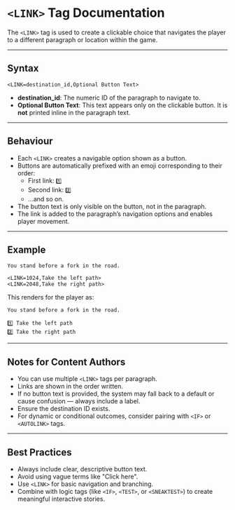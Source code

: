 # `<LINK>` Tag Documentation

The `<LINK>` tag is used to create a clickable choice that navigates the player to a different paragraph or location within the game.

---

## Syntax

```
<LINK=destination_id,Optional Button Text>
```

- **destination_id**: The numeric ID of the paragraph to navigate to.
- **Optional Button Text**: This text appears only on the clickable button. It is **not** printed inline in the paragraph text.

---

## Behaviour

- Each `<LINK>` creates a navigable option shown as a button.
- Buttons are automatically prefixed with an emoji corresponding to their order:
  - First link: `1️⃣`
  - Second link: `2️⃣`
  - ...and so on.
- The button text is only visible on the button, not in the paragraph.
- The link is added to the paragraph’s navigation options and enables player movement.

---

## Example

```
You stand before a fork in the road.

<LINK=1024,Take the left path>
<LINK=2048,Take the right path>
```

This renders for the player as:

```
You stand before a fork in the road.

1️⃣ Take the left path  
2️⃣ Take the right path
```

---

## Notes for Content Authors

- You can use multiple `<LINK>` tags per paragraph.
- Links are shown in the order written.
- If no button text is provided, the system may fall back to a default or cause confusion — always include a label.
- Ensure the destination ID exists.
- For dynamic or conditional outcomes, consider pairing with `<IF>` or `<AUTOLINK>` tags.

---

## Best Practices

- Always include clear, descriptive button text.
- Avoid using vague terms like "Click here".
- Use `<LINK>` for basic navigation and branching.
- Combine with logic tags (like `<IF>`, `<TEST>`, or `<SNEAKTEST>`) to create meaningful interactive stories.